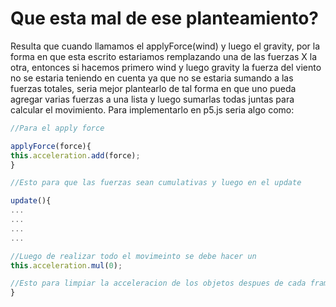 # Que esta mal de ese planteamiento?

Resulta que cuando llamamos el applyForce(wind) y luego el gravity, por la forma en que esta escrito estariamos remplazando una de las fuerzas X la otra, entonces si hacemos primero wind y luego gravity la fuerza del viento no se estaria teniendo en cuenta ya que no se estaria sumando a las fuerzas totales, seria mejor plantearlo de tal forma en que uno pueda agregar varias fuerzas a una lista y luego sumarlas todas juntas para calcular el movimiento.
Para implementarlo en p5.js seria algo como:

``` js
//Para el apply force

applyForce(force){
this.acceleration.add(force);
}

//Esto para que las fuerzas sean cumulativas y luego en el update

update(){
...
...
...
...

//Luego de realizar todo el movimeinto se debe hacer un
this.acceleration.mul(0);

//Esto para limpiar la acceleracion de los objetos despues de cada frame para que se pueda recalcular nuevamente
}
```

